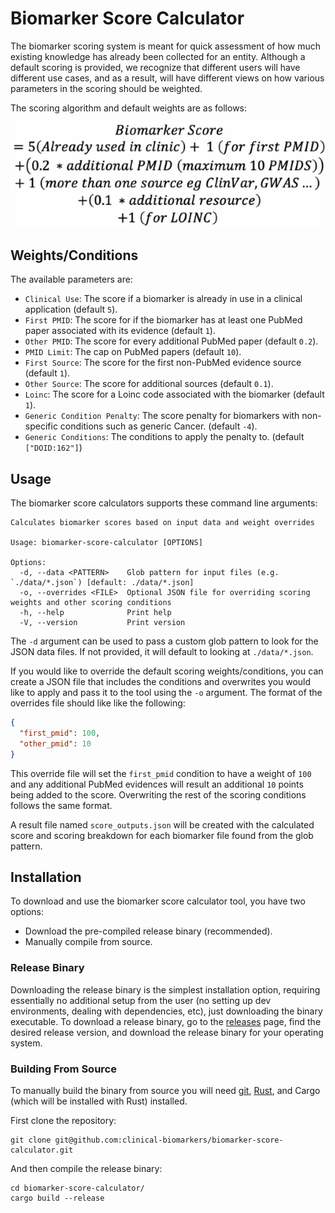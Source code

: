 # Biomarker Score Calculator

The biomarker scoring system is meant for quick assessment of how much existing knowledge has already been collected for an entity. Although a default scoring is provided, we recognize that different users will have different use cases, and as a result, will have different views on how various parameters in the scoring should be weighted.

The scoring algorithm and default weights are as follows:

![Default Algorithm](./imgs/biomarker_scoring.png)

## Weights/Conditions

The available parameters are:

- `Clinical Use`: The score if a biomarker is already in use in a clinical application (default `5`).
- `First PMID`: The score for if the biomarker has at least one PubMed paper associated with its evidence (default `1`).
- `Other PMID`: The score for every additional PubMed paper (default `0.2`).
- `PMID Limit`: The cap on PubMed papers (default `10`).
- `First Source`: The score for the first non-PubMed evidence source (default `1`).
- `Other Source`: The score for additional sources (default `0.1`).
- `Loinc`: The score for a Loinc code associated with the biomarker (default `1`).
- `Generic Condition Penalty`: The score penalty for biomarkers with non-specific conditions such as generic Cancer. (default `-4`).
- `Generic Conditions`: The conditions to apply the penalty to. (default `["DOID:162"]`)

## Usage

The biomarker score calculators supports these command line arguments:

```shell
Calculates biomarker scores based on input data and weight overrides

Usage: biomarker-score-calculator [OPTIONS]

Options:
  -d, --data <PATTERN>    Glob pattern for input files (e.g. `./data/*.json`) [default: ./data/*.json]
  -o, --overrides <FILE>  Optional JSON file for overriding scoring weights and other scoring conditions
  -h, --help              Print help
  -V, --version           Print version
```

The `-d` argument can be used to pass a custom glob pattern to look for the JSON data files. If not provided, it will default to looking at `./data/*.json`.

If you would like to override the default scoring weights/conditions, you can create a JSON file that includes the conditions and overwrites you would like to apply and pass it to the tool using the `-o` argument. The format of the overrides file should like like the following:

```json
{
  "first_pmid": 100,
  "other_pmid": 10
}
```

This override file will set the `first_pmid` condition to have a weight of `100` and any additional PubMed evidences will result an additional `10` points being added to the score. Overwriting the rest of the scoring conditions follows the same format.

A result file named `score_outputs.json` will be created with the calculated score and scoring breakdown for each biomarker file found from the glob pattern.

## Installation

To download and use the biomarker score calculator tool, you have two options:

- Download the pre-compiled release binary (recommended).
- Manually compile from source.

### Release Binary

Downloading the release binary is the simplest installation option, requiring essentially no additional setup from the user (no setting up dev environments, dealing with dependencies, etc), just downloading the binary executable. To download a release binary, go to the [releases](https://github.com/clinical-biomarkers/biomarker-score-calculator/releases) page, find the desired release version, and download the release binary for your operating system.

### Building From Source

To manually build the binary from source you will need [git](https://git-scm.com/downloads), [Rust](https://doc.rust-lang.org/book/ch01-01-installation.html), and Cargo (which will be installed with Rust) installed.

First clone the repository:

```shell
git clone git@github.com:clinical-biomarkers/biomarker-score-calculator.git
```

And then compile the release binary:

```shell
cd biomarker-score-calculator/
cargo build --release
```
